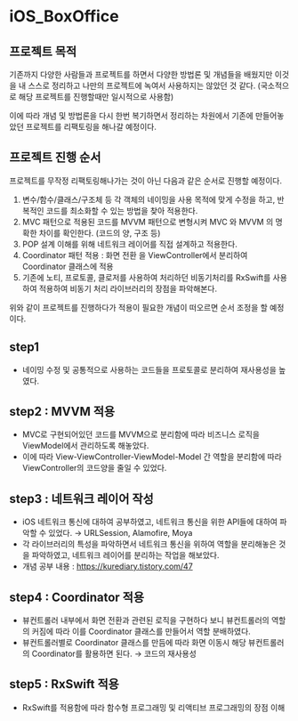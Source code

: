 # iOS_BoxOffice

## 프로젝트 목적
기존까지 다양한 사람들과 프로젝트를 하면서 다양한 방법론 및 개념들을 배웠지만 이것을 내 스스로 정리하고
나만의 프로젝트에 녹여서 사용하지는 않았던 것 같다. (국소적으로 해당 프로젝트를 진행할때만 일시적으로 사용함)

이에 따라 개념 및 방법론을 다시 한번 복기하면서 정리하는 차원에서 기존에 만들어놓았던 프로젝트를 리팩토링을 해나갈 예정이다.


## 프로젝트 진행 순서
프로젝트를 무작정 리팩토링해나가는 것이 아닌 다음과 같은 순서로 진행할 예정이다.

1. 변수/함수/클래스/구조체 등 각 객체의 네이밍을 사용 목적에 맞게 수정을 하고, 반복적인 코드를 최소화할 수 있는 방법을 찾아 적용한다.
2. MVC 패턴으로 적용된 코드를 MVVM 패턴으로 변형시켜 MVC 와 MVVM 의 명확한 차이를 확인한다. (코드의 양, 구조 등)
3. POP 설계 이해를 위해 네트워크 레이어를 직접 설계하고 적용한다.
4. Coordinator 패턴 적용 : 화면 전환 을 ViewController에서 분리하여 Coordinator 클래스에 적용 
5. 기존에 노티, 프로토콜, 클로저를 사용하여 처리하던 비동기처리를 RxSwift를 사용하여 적용하여 비동기 처리 라이브러리의 장점을 파악해본다.

위와 같이 프로젝트를 진행하다가 적용이 필요한 개념이 떠오르면 순서 조정을 할 예정이다.

## step1
+ 네이밍 수정 및 공통적으로 사용하는 코드들을 프로토콜로 분리하여 재사용성을 높였다.

## step2 : MVVM 적용
+ MVC로 구현되어있던 코드를 MVVM으로 분리함에 따라 비즈니스 로직을 ViewModel에서 관리하도록 해놓았다. 
+ 이에 따라 View-ViewController-ViewModel-Model 간 역할을 분리함에 따라 ViewController의 코드양을 줄일 수 있었다.

## step3 : 네트워크 레이어 작성
+ iOS 네트워크 통신에 대하여 공부하였고, 네트워크 통신을 위한 API들에 대하여 파악할 수 있었다. → URLSession, Alamofire, Moya
+ 각 라이브러리의 특성을 파악하면서 네트워크 통신을 위하여 역할을 분리해놓은 것을 파악하였고, 네트워크 레이어를 분리하는 작업을 해보았다.
+ 개념 공부 내용 : https://kurediary.tistory.com/47

## step4 : Coordinator 적용
+ 뷰컨트롤러 내부에서 화면 전환과 관련된 로직을 구현하다 보니 뷰컨트롤러의 역할의 커짐에 따라 이를 Coordinator 클래스를 만들어서 역할 분배하였다.
+ 뷰컨트롤러별로 Coordinator 클래스를 만듬에 따라 화면 이동시 해당 뷰컨트롤러의 Coordinator를 활용하면 된다. → 코드의 재사용성 

## step5 : RxSwift 적용
+ RxSwift를 적용함에 따라 함수형 프로그래밍 및 리액티브 프로그래밍의 장점 이해
